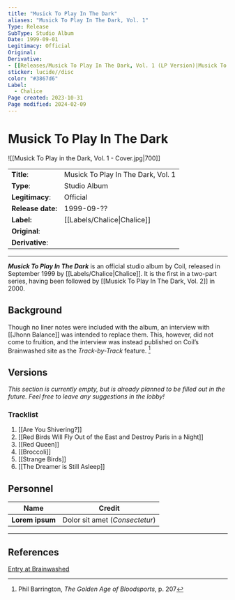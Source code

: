 ```yaml
---
title: "Musick To Play In The Dark"
aliases: "Musick To Play In The Dark, Vol. 1"
Type: Release
SubType: Studio Album
Date: 1999-09-01
Legitimacy: Official
Original: 
Derivative:
- [[Releases/Musick To Play In The Dark, Vol. 1 (LP Version)|Musick To Play In The Dark, Vol. 1 (LP Version)]]
sticker: lucide//disc
color: "#3867d6"
Label:
  - Chalice
Page created: 2023-10-31
Page modified: 2024-02-09
---
```


# Musick To Play In The Dark

![[Musick To Play in the Dark, Vol. 1 - Cover.jpg|700]]

|  |  |
| --- | --- |
| __Title__: | Musick To Play In The Dark, Vol. 1 |
| __Type__: | Studio Album |
| __Legitimacy__: | Official |
| __Release date:__ | 1999-09-?? |
| __Label:__ | [[Labels/Chalice\|Chalice]] |
| __Original__: |  |
| __Derivative__: |  |

---

*__Musick To Play In The Dark__* is an official studio album by Coil, released in September 1999 by [[Labels/Chalice|Chalice]]. It is the first in a two-part series, having been followed by [[Musick To Play In The Dark, Vol. 2]] in 2000.

## Background

Though no liner notes were included with the album, an interview with [[Jhonn Balance]] was intended to replace them. This, however, did not come to fruition, and the interview was instead published on Coil’s Brainwashed site as the *Track-by-Track* feature. [^1]

## Versions

*This section is currently empty, but is already planned to be filled out in the future. Feel free to leave any suggestions in the lobby!*

### Tracklist

1. [[Are You Shivering?]]
2. [[Red Birds Will Fly Out of the East and Destroy Paris in a Night]]
3. [[Red Queen]]
4. [[Broccoli]]
5. [[Strange Birds]]
6. [[The Dreamer is Still Asleep]]

## Personnel

| __Name__ |__Credit__ |
| --- | --- |
|__Lorem ipsum__|Dolor sit amet (*Consectetur*)|

---

## References

[Entry at Brainwashed]()

[^1]: Phil Barrington, *The Golden Age of Bloodsports*, p. 207
